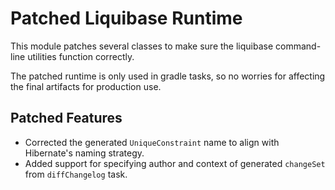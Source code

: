 # Patched Liquibase Runtime

This module patches several classes to make sure the liquibase command-line utilities function correctly.

The patched runtime is only used in gradle tasks, so no worries for affecting the final artifacts for production use.

## Patched Features

- Corrected the generated `UniqueConstraint` name to align with Hibernate's naming strategy.
- Added support for specifying author and context of generated `changeSet` from `diffChangelog` task.
